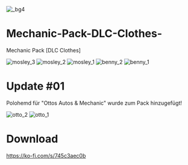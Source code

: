 ![_bg4](https://github.com/user-attachments/assets/86e8fb9b-9fd1-4075-95a5-0137d27a3da4)

# Mechanic-Pack-DLC-Clothes-
Mechanic Pack [DLC Clothes] 

![mosley_3](https://github.com/user-attachments/assets/6ab88b16-d1be-4a48-8863-f96e717317c1)
![mosley_2](https://github.com/user-attachments/assets/1435e035-f9e0-476d-9fbb-b313c15e2825)
![mosley_1](https://github.com/user-attachments/assets/2568a7aa-3632-4553-8b79-3df70d29dfae)
![benny_2](https://github.com/user-attachments/assets/fc64c90c-3600-4e76-9789-4d51218c77ec)
![benny_1](https://github.com/user-attachments/assets/fff52f66-8991-42d2-92d2-ba12741a7361)

# Update #01

Polohemd für "Ottos Autos & Mechanic"  wurde zum Pack hinzugefügt!

![otto_2](https://github.com/user-attachments/assets/cd9df5ca-c670-4559-8422-953b4a0a8da3)
![otto_1](https://github.com/user-attachments/assets/cbe8aaf0-75f9-4a11-a7af-5f9b5addd31b)

# Download
https://ko-fi.com/s/745c3aec0b
